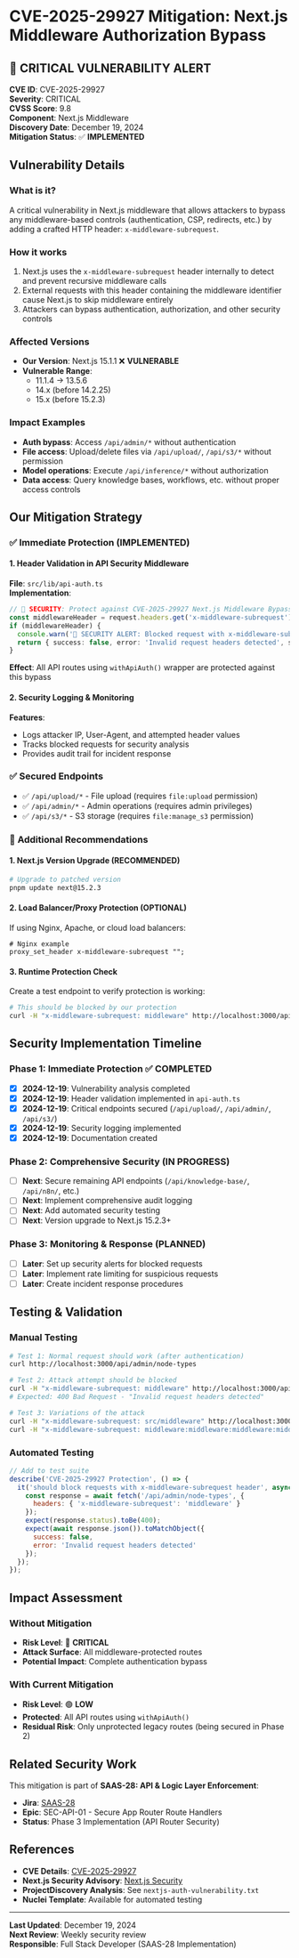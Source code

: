 # CVE-2025-29927 Mitigation: Next.js Middleware Authorization Bypass

## 🚨 **CRITICAL VULNERABILITY ALERT**

**CVE ID**: CVE-2025-29927  
**Severity**: CRITICAL  
**CVSS Score**: 9.8  
**Component**: Next.js Middleware  
**Discovery Date**: December 19, 2024  
**Mitigation Status**: ✅ **IMPLEMENTED**

## **Vulnerability Details**

### What is it?
A critical vulnerability in Next.js middleware that allows attackers to bypass any middleware-based controls (authentication, CSP, redirects, etc.) by adding a crafted HTTP header: `x-middleware-subrequest`.

### How it works
1. Next.js uses the `x-middleware-subrequest` header internally to detect and prevent recursive middleware calls
2. External requests with this header containing the middleware identifier cause Next.js to skip middleware entirely
3. Attackers can bypass authentication, authorization, and other security controls

### Affected Versions
- **Our Version**: Next.js 15.1.1 ❌ **VULNERABLE**
- **Vulnerable Range**: 
  - 11.1.4 → 13.5.6
  - 14.x (before 14.2.25)  
  - 15.x (before 15.2.3)

### Impact Examples
- **Auth bypass**: Access `/api/admin/*` without authentication
- **File access**: Upload/delete files via `/api/upload/`, `/api/s3/*` without permission
- **Model operations**: Execute `/api/inference/*` without authorization
- **Data access**: Query knowledge bases, workflows, etc. without proper access controls

## **Our Mitigation Strategy**

### ✅ **Immediate Protection (IMPLEMENTED)**

#### 1. **Header Validation in API Security Middleware**
**File**: `src/lib/api-auth.ts`  
**Implementation**:
```typescript
// 🚨 SECURITY: Protect against CVE-2025-29927 Next.js Middleware Bypass
const middlewareHeader = request.headers.get('x-middleware-subrequest');
if (middlewareHeader) {
  console.warn('🚨 SECURITY ALERT: Blocked request with x-middleware-subrequest header');
  return { success: false, error: 'Invalid request headers detected', status: 400 };
}
```

**Effect**: All API routes using `withApiAuth()` wrapper are protected against this bypass

#### 2. **Security Logging & Monitoring**
**Features**:
- Logs attacker IP, User-Agent, and attempted header values
- Tracks blocked requests for security analysis
- Provides audit trail for incident response

### ✅ **Secured Endpoints**
- ✅ `/api/upload/*` - File upload (requires `file:upload` permission)
- ✅ `/api/admin/*` - Admin operations (requires admin privileges)
- ✅ `/api/s3/*` - S3 storage (requires `file:manage_s3` permission)

### 🔄 **Additional Recommendations**

#### 1. **Next.js Version Upgrade** (RECOMMENDED)
```bash
# Upgrade to patched version
pnpm update next@15.2.3
```

#### 2. **Load Balancer/Proxy Protection** (OPTIONAL)
If using Nginx, Apache, or cloud load balancers:
```nginx
# Nginx example
proxy_set_header x-middleware-subrequest "";
```

#### 3. **Runtime Protection Check**
Create a test endpoint to verify protection is working:
```bash
# This should be blocked by our protection
curl -H "x-middleware-subrequest: middleware" http://localhost:3000/api/admin/node-types
```

## **Security Implementation Timeline**

### Phase 1: Immediate Protection ✅ **COMPLETED**
- [X] **2024-12-19**: Vulnerability analysis completed
- [X] **2024-12-19**: Header validation implemented in `api-auth.ts`
- [X] **2024-12-19**: Critical endpoints secured (`/api/upload/`, `/api/admin/`, `/api/s3/`)
- [X] **2024-12-19**: Security logging implemented
- [X] **2024-12-19**: Documentation created

### Phase 2: Comprehensive Security (IN PROGRESS)
- [ ] **Next**: Secure remaining API endpoints (`/api/knowledge-base/`, `/api/n8n/`, etc.)
- [ ] **Next**: Implement comprehensive audit logging
- [ ] **Next**: Add automated security testing
- [ ] **Next**: Version upgrade to Next.js 15.2.3+

### Phase 3: Monitoring & Response (PLANNED)
- [ ] **Later**: Set up security alerts for blocked requests
- [ ] **Later**: Implement rate limiting for suspicious requests
- [ ] **Later**: Create incident response procedures

## **Testing & Validation**

### Manual Testing
```bash
# Test 1: Normal request should work (after authentication)
curl http://localhost:3000/api/admin/node-types

# Test 2: Attack attempt should be blocked
curl -H "x-middleware-subrequest: middleware" http://localhost:3000/api/admin/node-types
# Expected: 400 Bad Request - "Invalid request headers detected"

# Test 3: Variations of the attack
curl -H "x-middleware-subrequest: src/middleware" http://localhost:3000/api/upload/
curl -H "x-middleware-subrequest: middleware:middleware:middleware:middleware:middleware" http://localhost:3000/api/s3/
```

### Automated Testing
```javascript
// Add to test suite
describe('CVE-2025-29927 Protection', () => {
  it('should block requests with x-middleware-subrequest header', async () => {
    const response = await fetch('/api/admin/node-types', {
      headers: { 'x-middleware-subrequest': 'middleware' }
    });
    expect(response.status).toBe(400);
    expect(await response.json()).toMatchObject({
      success: false,
      error: 'Invalid request headers detected'
    });
  });
});
```

## **Impact Assessment**

### Without Mitigation
- **Risk Level**: 🔴 **CRITICAL**
- **Attack Surface**: All middleware-protected routes
- **Potential Impact**: Complete authentication bypass

### With Current Mitigation  
- **Risk Level**: 🟢 **LOW**
- **Protected**: All API routes using `withApiAuth()`
- **Residual Risk**: Only unprotected legacy routes (being secured in Phase 2)

## **Related Security Work**

This mitigation is part of **SAAS-28: API & Logic Layer Enforcement**:
- **Jira**: [SAAS-28](https://jetdevs.atlassian.net/browse/SAAS-28)
- **Epic**: SEC-API-01 - Secure App Router Route Handlers
- **Status**: Phase 3 Implementation (API Router Security)

## **References**

- **CVE Details**: [CVE-2025-29927](https://nvd.nist.gov/vuln/detail/CVE-2025-29927)
- **Next.js Security Advisory**: [Next.js Security](https://nextjs.org/docs/app/building-your-application/routing/middleware#security)
- **ProjectDiscovery Analysis**: See `nextjs-auth-vulnerability.txt`
- **Nuclei Template**: Available for automated testing

---

**Last Updated**: December 19, 2024  
**Next Review**: Weekly security review  
**Responsible**: Full Stack Developer (SAAS-28 Implementation) 